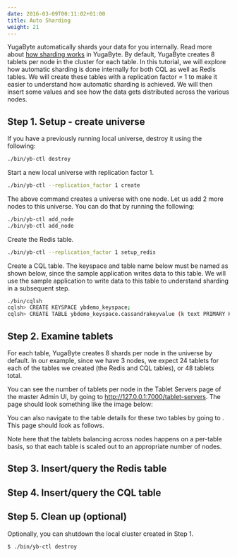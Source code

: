 ```yaml
---
date: 2016-03-09T00:11:02+01:00
title: Auto Sharding
weight: 21
---
```


YugaByte automatically shards your data for you internally. Read more about [how sharding works](/architecture/concepts/sharding/) in YugaByte. By default, YugaByte creates 8 tablets per node in the cluster for each table. In this tutorial, we will explore how automatic sharding is done internally for both CQL as well as Redis tables. We will create these tables with a replication factor = 1 to make it easier to understand how automatic sharding is achieved. We will then insert some values and see how the data gets distributed across the various nodes.


## Step 1. Setup - create universe

If you have a previously running local universe, destroy it using the following:

```sh
./bin/yb-ctl destroy
```


Start a new local universe with replication factor 1.

```sh
./bin/yb-ctl --replication_factor 1 create
```


The above command creates a universe with one node. Let us add 2 more nodes to this universe. You can do that by running the following:

```sh
./bin/yb-ctl add_node
./bin/yb-ctl add_node
```


Create the Redis table.

```sh
./bin/yb-ctl --replication_factor 1 setup_redis
```


Create a CQL table. The keyspace and table name below must be named as shown below, since the sample application writes data to this table. We will use the sample application to write data to this table to understand sharding in a subsequent step.

```sh
./bin/cqlsh
cqlsh> CREATE KEYSPACE ybdemo_keyspace;
cqlsh> CREATE TABLE ybdemo_keyspace.cassandrakeyvalue (k text PRIMARY KEY, v blob);
```


## Step 2. Examine tablets

For each table, YugaByte creates 8 shards per node in the universe by default. In our example, since we have 3 nodes, we expect 24 tablets for each of the tables we created (the Redis and CQL tables), or 48 tablets total.

You can see the number of tablets per node in the Tablet Servers page of the master Admin UI, by going to http://127.0.0.1:7000/tablet-servers. The page should look something like the image below:

You can also navigate to the table details for these two tables by going to <URL>. This page should look as follows.


Note here that the tablets balancing across nodes happens on a per-table basis, so that each table is scaled out to an appropriate number of nodes.


## Step 3. Insert/query the Redis table

## Step 4. Insert/query the CQL table


## Step 5. Clean up (optional)

Optionally, you can shutdown the local cluster created in Step 1.

```sh
$ ./bin/yb-ctl destroy
```
